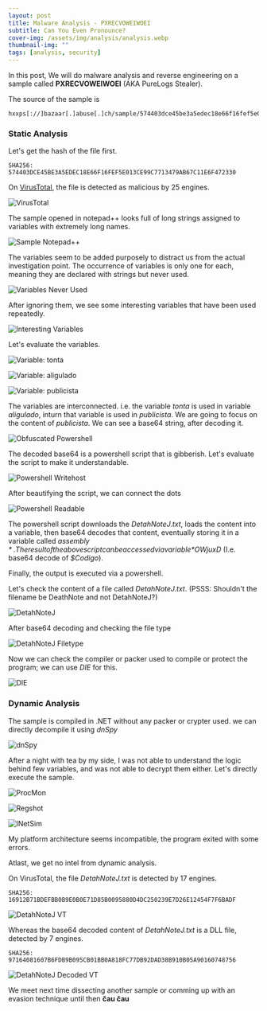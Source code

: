 ```yaml
---
layout: post
title: Malware Analysis - PXRECVOWEIWOEI
subtitle: Can You Even Pronounce?
cover-img: /assets/img/analysis/analysis.webp
thumbnail-img: ""
tags: [analysis, security]
---
```

In this post, We will do malware analysis and reverse engineering on a sample called **PXRECVOWEIWOEI** (AKA PureLogs Stealer).

The source of the sample is

~~~
hxxps[://]bazaar[.]abuse[.]ch/sample/574403dce45be3a5edec18e66f16fef5e013ce99c7713479ab67c11e6f472330/#intel
~~~

### Static Analysis

Let's get the hash of the file first.

~~~
SHA256: 574403DCE45BE3A5EDEC18E66F16FEF5E013CE99C7713479AB67C11E6F472330
~~~

On [VirusTotal](https://www.virustotal.com/gui/file/574403dce45be3a5edec18e66f16fef5e013ce99c7713479ab67c11e6f472330/detection), the file is detected as malicious by 25 engines.

![VirusTotal](../assets/img/analysis/purelog/virustotal-main.png)

The sample opened in notepad++ looks full of long strings assigned to variables with extremely long names.

![Sample Notepad++](../assets/img/analysis/purelog/sample-notepadpp.png)

The variables seem to be added purposely to distract us from the actual investigation point. The occurrence of variables is only one for each, meaning they are declared with strings but never used.

![Variables Never Used](../assets/img/analysis/purelog/variables-never-used.png)

After ignoring them, we see some interesting variables that have been used repeatedly. 

![Interesting Variables](../assets/img/analysis/purelog/interesting-variables.png)

Let's evaluate the variables.

![Variable: tonta](../assets/img/analysis/purelog/tonta.png)

![Variable: aligulado](../assets/img/analysis/purelog/aligulado.png)

![Variable: publicista](../assets/img/analysis/purelog/publicista.png)

The variables are interconnected. i.e. the variable *tonta* is used in variable *aligulado*, inturn that variable is used in *publicista*.
We are going to focus on the content of *publicista*. We can see a base64 string, after decoding it.

![Obfuscated Powershell](../assets/img/analysis/purelog/obfuscated-powershell.png)

The decoded base64 is a powershell script that is gibberish. Let's evaluate the script to make it understandable.

![Powershell Writehost](../assets/img/analysis/purelog/powershell-writehost.png)

After beautifying the script, we can connect the dots

![Powershell Readable](../assets/img/analysis/purelog/powershell-readable.png)

The powershell script downloads the *DetahNoteJ.txt*, loads the content into a variable, then base64 decodes that content, eventually storing it in a variable called *$assembly*. The result of the above script can be accessed via variable *$OWjuxD* (I.e. base64 decode of *$Codigo*).

Finally, the output is executed via a powershell.

Let's check the content of a file called *DetahNoteJ.txt*. (PSSS: Shouldn't the filename be DeathNote and not DetahNoteJ?)

![DetahNoteJ](../assets/img/analysis/purelog/detahnotej.png)

After base64 decoding and checking the file type

![DetahNoteJ Filetype](../assets/img/analysis/purelog/detahnotej-filetype.png)

Now we can check the compiler or packer used to compile or protect the program; we can use *DIE* for this.

![DIE](../assets/img/analysis/purelog/die.png)

### Dynamic Analysis

The sample is compiled in .NET without any packer or crypter used. we can directly decompile it using *dnSpy*

![dnSpy](../assets/img/analysis/purelog/dnspy.png)

After a night with tea by my side, I was not able to understand the logic behind few variables, and was not able to decrypt them either. Let's directly execute the sample.

![ProcMon](../assets/img/analysis/purelog/procmon.png)

![Regshot](../assets/img/analysis/purelog/regshot.png)

![INetSim](../assets/img/analysis/purelog/inetsim.png)

My platform architecture seems incompatible, the program exited with some errors. 

Atlast, we get no intel from dynamic analysis.

On VirusTotal, the file *DetahNoteJ.txt* is detected by 17 engines.

~~~
SHA256: 16912B71BDEFBB0B9E0B0E71D85B0095880D4DC250239E7D26E12454F7F6BADF
~~~

![DetahNoteJ VT](../assets/img/analysis/purelog/detahnotej-vt.png)

Whereas the base64 decoded content of *DetahNoteJ.txt* is a DLL file, detected by 7 engines.

~~~
SHA256: 97164081607B6FDB9B095CB01BB0A818FC77DB92DAD38B910B05A90160748756
~~~

![DetahNoteJ Decoded VT](../assets/img/analysis/purelog/detahnotej-decoded-vt.png)

We meet next time dissecting another sample or comming up with an evasion technique until then **čau čau**
































